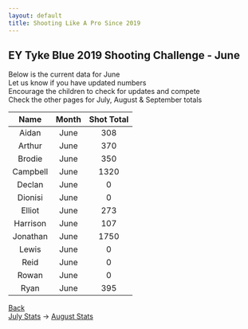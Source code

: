 ```yaml
---
layout: default
title: Shooting Like A Pro Since 2019
---
```


## EY Tyke Blue 2019 Shooting Challenge - June

Below is the current data for June  
Let us know if you have updated numbers  
Encourage the children to check for updates and compete  
Check the other pages for July, August & September totals  


| Name     | Month | Shot Total |
|:--------:|:-----:|:----------:|
| Aidan    | June  | 308        |
| Arthur   | June  | 370        |
| Brodie   | June  | 350        |
| Campbell | June  | 1320       |
| Declan   | June  | 0          |
| Dionisi  | June  | 0          |
| Elliot   | June  | 273        |
| Harrison | June  | 107        |
| Jonathan | June  | 1750       |
| Lewis    | June  | 0          |
| Reid     | June  | 0          |
| Rowan    | June  | 0          |
| Ryan     | June  | 395        |

[Back](./)  
[July Stats](./july.html) -> [August Stats](./aug.html)
